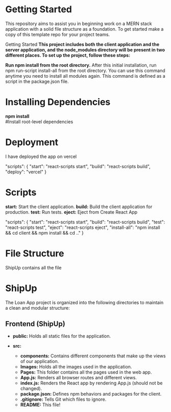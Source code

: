 # Getting Started
This repository aims to assist you in beginning work on a MERN stack application with a solid file structure as a foundation. To get started make a copy of this template repo for your project teams.


Getting Started
**This project includes both the client application and the server application, and the node_modules directory will be present in two different places. To set up the project, follow these steps:**

**Run npm install from the root directory.**
After this initial installation, run npm run-script install-all from the root directory. You can use this command anytime you need to install all modules again. This command is defined as a script in the package.json file.

# Installing Dependencies

**npm install**       
#Install root-level dependencies

# Deployment
I have deployed the app on vercel



"scripts": {
  "start": "react-scripts start",
  "build": "react-scripts build",
  "deploy": "vercel"
}
# Scripts
**start:** Start the client application.
**build:** Build the client application for production.
**test:** Run tests.
**eject:** Eject from Create React App

"scripts": {
  "start": "react-scripts start",
  "build": "react-scripts build",
  "test": "react-scripts test",
  "eject": "react-scripts eject",
  "install-all": "npm install && cd client && npm install && cd .."
}

# File Structure
 ShipUp contains all the file
# ShipUp

The Loan App project is organized into the following directories to maintain a clean and modular structure:

## Frontend (ShipUp)

- **public:** Holds all static files for the application.

- **src:**
  - **components:** Contains different components that make up the views of our application.
  - **Images:** Holds all the images used in the application.
  - **Pages:** This folder contains all the pages used in the web app.
  - **App.js:** Renders all browser routes and different views.
  - **index.js:** Renders the React app by rendering App.js (should not be changed).
  - **package.json:** Defines npm behaviors and packages for the client.
  - **.gitignore:** Tells Git which files to ignore.
  - **README:** This file!



